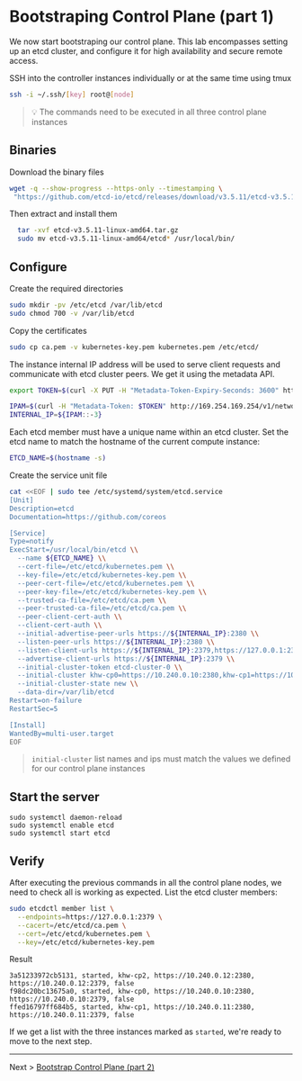 # Bootstraping Control Plane (part 1)

We now start bootstraping our control plane. This lab encompasses setting up an etcd cluster, and configure it for high availability and secure remote access. 

SSH into the controller instances individually or at the same time using tmux

```sh
ssh -i ~/.ssh/[key] root@[node]
```

> 💡 The commands need to be executed in all three control plane instances

## Binaries

Download the binary files 
 ```sh
 wget -q --show-progress --https-only --timestamping \
  "https://github.com/etcd-io/etcd/releases/download/v3.5.11/etcd-v3.5.11-linux-amd64.tar.gz"
 ```


Then extract and install them
```sh
  tar -xvf etcd-v3.5.11-linux-amd64.tar.gz
  sudo mv etcd-v3.5.11-linux-amd64/etcd* /usr/local/bin/
```

## Configure

Create the required directories
   
```sh
sudo mkdir -pv /etc/etcd /var/lib/etcd 
sudo chmod 700 -v /var/lib/etcd
```

Copy the certificates
```sh
sudo cp ca.pem -v kubernetes-key.pem kubernetes.pem /etc/etcd/
```

The instance internal IP address will be used to serve client requests and communicate with etcd cluster peers. We get it using the metadata API.

```sh
export TOKEN=$(curl -X PUT -H "Metadata-Token-Expiry-Seconds: 3600" http://169.254.169.254/v1/token)

IPAM=$(curl -H "Metadata-Token: $TOKEN" http://169.254.169.254/v1/network | grep interfaces.ipam_address | cut -d ' ' -f 2)
INTERNAL_IP=${IPAM::-3}
```
Each etcd member must have a unique name within an etcd cluster. Set the etcd name to match the hostname of the current compute instance:

```sh
ETCD_NAME=$(hostname -s)
```

Create the service unit file

```sh
cat <<EOF | sudo tee /etc/systemd/system/etcd.service
[Unit]
Description=etcd
Documentation=https://github.com/coreos

[Service]
Type=notify
ExecStart=/usr/local/bin/etcd \\
  --name ${ETCD_NAME} \\
  --cert-file=/etc/etcd/kubernetes.pem \\
  --key-file=/etc/etcd/kubernetes-key.pem \\
  --peer-cert-file=/etc/etcd/kubernetes.pem \\
  --peer-key-file=/etc/etcd/kubernetes-key.pem \\
  --trusted-ca-file=/etc/etcd/ca.pem \\
  --peer-trusted-ca-file=/etc/etcd/ca.pem \\
  --peer-client-cert-auth \\
  --client-cert-auth \\
  --initial-advertise-peer-urls https://${INTERNAL_IP}:2380 \\
  --listen-peer-urls https://${INTERNAL_IP}:2380 \\
  --listen-client-urls https://${INTERNAL_IP}:2379,https://127.0.0.1:2379 \\
  --advertise-client-urls https://${INTERNAL_IP}:2379 \\
  --initial-cluster-token etcd-cluster-0 \\
  --initial-cluster khw-cp0=https://10.240.0.10:2380,khw-cp1=https://10.240.0.11:2380,khw-cp2=https://10.240.0.12:2380 \\
  --initial-cluster-state new \\
  --data-dir=/var/lib/etcd
Restart=on-failure
RestartSec=5

[Install]
WantedBy=multi-user.target
EOF
```

> `initial-cluster` list names and ips must match the values we defined for our control plane instances 
 
## Start the server

```
sudo systemctl daemon-reload 
sudo systemctl enable etcd
sudo systemctl start etcd
```

## Verify

After executing the previous commands in all the control plane nodes, we need to check all is working as expected. List the etcd cluster members:



```sh
sudo etcdctl member list \
  --endpoints=https://127.0.0.1:2379 \
  --cacert=/etc/etcd/ca.pem \
  --cert=/etc/etcd/kubernetes.pem \
  --key=/etc/etcd/kubernetes-key.pem
```

Result

```
3a51233972cb5131, started, khw-cp2, https://10.240.0.12:2380, https://10.240.0.12:2379, false
f98dc20bc13675a0, started, khw-cp0, https://10.240.0.10:2380, https://10.240.0.10:2379, false
ffed16797ff684b5, started, khw-cp1, https://10.240.0.11:2380, https://10.240.0.11:2379, false
```

If we get a list with the three instances marked as `started`, we're ready to move to the next step.

--- 

Next > [Bootstrap Control Plane (part 2)](4.controlPlane-2.md)

